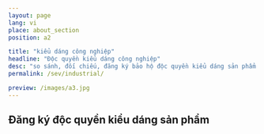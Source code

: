 ```yaml
---
layout: page
lang: vi
place: about_section
position: a2

title: "kiểu dáng công nghiệp"
headline: "Độc quyền kiểu dáng công nghiệp"
desc: "so sánh, đối chiếu, đăng ký bảo hộ độc quyền kiểu dáng sản phẩm..."
permalink: /sev/industrial/

preview: /images/a3.jpg
---
```


## Đăng ký độc quyền kiểu dáng sản phẩm